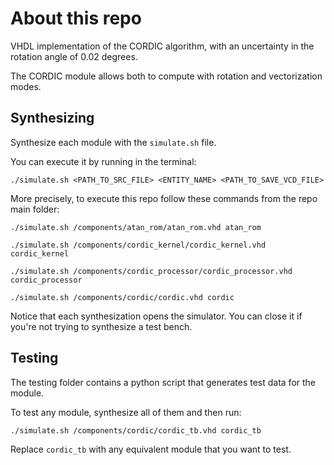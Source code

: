 # About this repo

VHDL implementation of the CORDIC algorithm, with an uncertainty in the rotation angle of 0.02 degrees.

The CORDIC module allows both to compute with rotation and vectorization modes.

## Synthesizing

Synthesize each module with the `simulate.sh` file.

You can execute it by running in the terminal:

`./simulate.sh <PATH_TO_SRC_FILE> <ENTITY_NAME> <PATH_TO_SAVE_VCD_FILE>`

More precisely, to execute this repo follow these commands from the repo main folder:

`./simulate.sh /components/atan_rom/atan_rom.vhd atan_rom`

`./simulate.sh /components/cordic_kernel/cordic_kernel.vhd cordic_kernel`

`./simulate.sh /components/cordic_processor/cordic_processor.vhd cordic_processor`

`./simulate.sh /components/cordic/cordic.vhd cordic`

Notice that each synthesization opens the simulator. You can close it if you're not trying to synthesize a test bench.

## Testing

The testing folder contains a python script that generates test data for the module.

To test any module, synthesize all of them and then run:

`./simulate.sh /components/cordic/cordic_tb.vhd cordic_tb`

Replace `cordic_tb` with any equivalent module that you want to test.